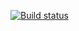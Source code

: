 [![Build status](https://ci.appveyor.com/api/projects/status/cah13fsd2lp80vna?svg=true)](https://ci.appveyor.com/project/Anton42162/pattern-yf96t)
